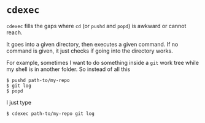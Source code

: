 # `cdexec`

`cdexec` fills the gaps where `cd` (or `pushd`
and `popd`) is awkward or cannot reach.

It goes into a given directory, then executes a given
command.  If no command is given, it just checks if
going into the directory works.

For example, sometimes I want to do something inside a
`git` work tree while my shell is in another folder.
So instead of all this

    $ pushd path-to/my-repo
    $ git log
    $ popd

I just type

    $ cdexec path-to/my-repo git log
